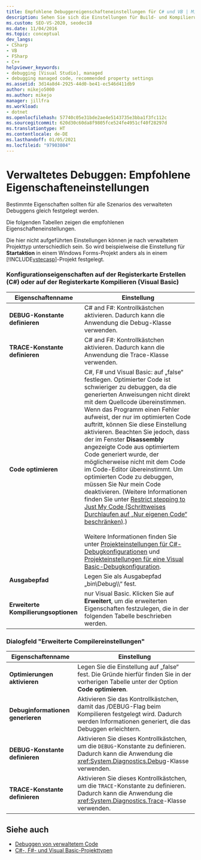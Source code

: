 ```yaml
---
title: Empfohlene Debuggereigenschafteneinstellungen für C# und VB | Microsoft-Dokumentation
description: Sehen Sie sich die Einstellungen für Build- und Kompilierungseigenschaften an, die für das gesamte verwaltete Debuggen identisch sein sollten. Andere Einstellungen können je nach Projekttyp variieren.
ms.custom: SEO-VS-2020, seodec18
ms.date: 11/04/2016
ms.topic: conceptual
dev_langs:
- CSharp
- VB
- FSharp
- C++
helpviewer_keywords:
- debugging [Visual Studio], managed
- debugging managed code, recommended property settings
ms.assetid: 3d14a8d4-2925-44d0-be41-ec546d411db9
author: mikejo5000
ms.author: mikejo
manager: jillfra
ms.workload:
- dotnet
ms.openlocfilehash: 57740c05e31bde2ae4e5143735e3bba1f3fc112c
ms.sourcegitcommit: 620d30c60da8f9805fce524fe4951cf40f28297d
ms.translationtype: HT
ms.contentlocale: de-DE
ms.lasthandoff: 01/05/2021
ms.locfileid: "97903804"
---
```

# <a name="managed-debugging-recommended-property-settings"></a>Verwaltetes Debuggen: Empfohlene Eigenschafteneinstellungen
Bestimmte Eigenschaften sollten für alle Szenarios des verwalteten Debuggens gleich festgelegt werden.

 Die folgenden Tabellen zeigen die empfohlenen Eigenschafteneinstellungen.

 Die hier nicht aufgeführten Einstellungen können je nach verwaltetem Projekttyp unterschiedlich sein. So wird beispielweise die Einstellung für **Startaktion** in einem Windows Forms-Projekt anders als in einem [!INCLUDE[vstecasp](../code-quality/includes/vstecasp_md.md)]-Projekt festgelegt.

### <a name="configuration-properties-on-the-build-c-or-compile-visual-basic-tab"></a>Konfigurationseigenschaften auf der Registerkarte Erstellen (C#) oder auf der Registerkarte Kompilieren (Visual Basic)

|**Eigenschaftenname**|**Einstellung**|
|-----------------------|-----------------|
|**DEBUG-Konstante definieren**|C# and F#: Kontrollkästchen aktivieren. Dadurch kann die Anwendung die Debug-Klasse verwenden.|
|**TRACE-Konstante definieren**|C# and F#: Kontrollkästchen aktivieren. Dadurch kann die Anwendung die Trace-Klasse verwenden.|
|**Code optimieren**|C#, F# und Visual Basic: auf „false“ festlegen. Optimierter Code ist schwieriger zu debuggen, da die generierten Anweisungen nicht direkt mit dem Quellcode übereinstimmen. Wenn das Programm einen Fehler aufweist, der nur im optimierten Code auftritt, können Sie diese Einstellung aktivieren. Beachten Sie jedoch, dass der im Fenster **Disassembly** angezeigte Code aus optimiertem Code generiert wurde, der möglicherweise nicht mit dem Code im Code-Editor übereinstimmt. Um optimierten Code zu debuggen, müssen Sie Nur mein Code deaktivieren. (Weitere Informationen finden Sie unter [Restrict stepping to Just My Code (Schrittweises Durchlaufen auf „Nur eigenen Code“ beschränken)](../debugger/navigating-through-code-with-the-debugger.md#BKMK_Restrict_stepping_to_Just_My_Code).)<br /><br /> Weitere Informationen finden Sie unter [Projekteinstellungen für C#-Debugkonfigurationen](../debugger/project-settings-for-csharp-debug-configurations.md) und [Projekteinstellungen für eine Visual Basic-Debugkonfiguration](../debugger/project-settings-for-a-visual-basic-debug-configuration.md).|
|**Ausgabepfad**|Legen Sie als Ausgabepfad „bin\Debug\\\“ fest.|
|**Erweiterte Kompilierungsoptionen**|nur Visual Basic. Klicken Sie auf **Erweitert**, um die erweiterten Eigenschaften festzulegen, die in der folgenden Tabelle beschrieben werden.|

### <a name="advanced-compiler-settings-dialog-box"></a>Dialogfeld "Erweiterte Compilereinstellungen"

|**Eigenschaftenname**|**Einstellung**|
|-----------------------|-----------------|
|**Optimierungen aktivieren**|Legen Sie die Einstellung auf „false“ fest. Die Gründe hierfür finden Sie in der vorherigen Tabelle unter der Option **Code optimieren**.|
|**Debuginformationen generieren**|Aktivieren Sie das Kontrollkästchen, damit das /DEBUG-Flag beim Kompilieren festgelegt wird. Dadurch werden Informationen generiert, die das Debuggen erleichtern.|
|**DEBUG-Konstante definieren**|Aktivieren Sie dieses Kontrollkästchen, um die `DEBUG`-Konstante zu definieren. Dadurch kann die Anwendung die <xref:System.Diagnostics.Debug>-Klasse verwenden.|
|**TRACE-Konstante definieren**|Aktivieren Sie dieses Kontrollkästchen, um die `TRACE`-Konstante zu definieren. Dadurch kann die Anwendung die <xref:System.Diagnostics.Trace>-Klasse verwenden.|

## <a name="see-also"></a>Siehe auch
- [Debuggen von verwaltetem Code](../debugger/debugging-managed-code.md)
- [C#-, F#- und Visual Basic-Projekttypen](../debugger/debugging-preparation-csharp-f-hash-and-visual-basic-project-types.md)